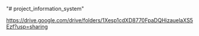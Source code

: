"# project_information_system" 

https://drive.google.com/drive/folders/1Xesp1cdXD8770FpaDQHizauelaXS5Ezf?usp=sharing
